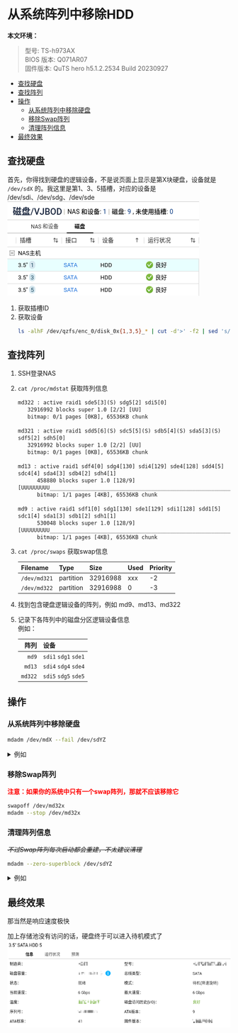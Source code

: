 # 从系统阵列中移除HDD <!-- omit from toc -->

**本文环境：**
> 型号: TS-h973AX  
> BIOS 版本: Q071AR07  
> 固件版本: QuTS hero h5.1.2.2534 Build 20230927  

- [查找硬盘](#查找硬盘)
- [查找阵列](#查找阵列)
- [操作](#操作)
  - [从系统阵列中移除硬盘](#从系统阵列中移除硬盘)
  - [移除Swap阵列](#移除swap阵列)
  - [清理阵列信息](#清理阵列信息)
- [最终效果](#最终效果)

## 查找硬盘
首先，你得找到硬盘的逻辑设备，不是说页面上显示是第X块硬盘，设备就是 `/dev/sdX` 的。我这里是第1、3、5插槽，对应的设备是  /dev/sdi、/dev/sdg、/dev/sde  
![HDDList.png](../../../assets/HomeNetwork/NAS/QNAP/HDDList.png)

1. 获取插槽ID
2. 获取设备
   ```bash
   ls -alhF /dev/qzfs/enc_0/disk_0x{1,3,5}_* | cut -d'>' -f2 | sed 's/.$//' | uniq
   ```

## 查找阵列

1. SSH登录NAS
2. `cat /proc/mdstat` 获取阵列信息  
   ```
   md322 : active raid1 sde5[3](S) sdg5[2] sdi5[0]
      32916992 blocks super 1.0 [2/2] [UU]
      bitmap: 0/1 pages [0KB], 65536KB chunk

   md321 : active raid1 sdd5[6](S) sdc5[5](S) sdb5[4](S) sda5[3](S) sdf5[2] sdh5[0]
      32916992 blocks super 1.0 [2/2] [UU]
      bitmap: 0/1 pages [0KB], 65536KB chunk

   md13 : active raid1 sdf4[0] sdg4[130] sdi4[129] sde4[128] sdd4[5] sdc4[4] sda4[3] sdb4[2] sdh4[1]
         458880 blocks super 1.0 [128/9] [UUUUUUUUU_______________________________________________________________________________________________________________________]
         bitmap: 1/1 pages [4KB], 65536KB chunk

   md9 : active raid1 sdf1[0] sdg1[130] sde1[129] sdi1[128] sdd1[5] sdc1[4] sda1[3] sdb1[2] sdh1[1]
         530048 blocks super 1.0 [128/9] [UUUUUUUUU_______________________________________________________________________________________________________________________]
         bitmap: 1/1 pages [4KB], 65536KB chunk
   ```
3. `cat /proc/swaps` 获取swap信息

   | Filename | Type | Size | Used | Priority |
   | :-       | :-   | :-   | :-   | :-       |
   | `/dev/md321` | partition | 32916988 | xxx | -2 |
   | `/dev/md322` | partition | 32916988 | 0 | -3 |

4. 找到包含硬盘逻辑设备的阵列，例如 md9、md13、md322
5. 记录下各阵列中的磁盘分区逻辑设备信息  
   例如：  

   | 阵列 | 设备 |
   | -:    | :- |
   | `md9`   | `sdi1` `sdg1` `sde1` |
   | `md13`  | `sdi4` `sdg4` `sde4` |
   | `md322` | `sdi5` `sdg5` `sde5` |


## 操作
### 从系统阵列中移除硬盘
```bash
mdadm /dev/mdX --fail /dev/sdYZ
```
<details>
<summary>例如</summary>

```bash
mdadm /dev/md9 --fail /dev/sdc1
mdadm /dev/md9 --fail /dev/sdg1
mdadm /dev/md9 --fail /dev/sde1
mdadm /dev/md13 --fail /dev/sdc4
mdadm /dev/md13 --fail /dev/sdg4
mdadm /dev/md13 --fail /dev/sde4
```

</details>

### 移除Swap阵列
<font color=red>**注意：如果你的系统中只有一个swap阵列，那就不应该移除它**</font>
```bash
swapoff /dev/md32x
mdadm --stop /dev/md32x
```

### 清理阵列信息
~~*不过Swap阵列每次启动都会重建，不太建议清理*~~
```bash
mdadm --zero-superblock /dev/sdYZ
```
<details>
<summary>例如</summary>

```bash
mdadm --zero-superblock /dev/sdc1
mdadm --zero-superblock /dev/sdg1
mdadm --zero-superblock /dev/sde1
mdadm --zero-superblock /dev/sdc4
mdadm --zero-superblock /dev/sdg4
mdadm --zero-superblock /dev/sde4
mdadm --zero-superblock /dev/sdc5
mdadm --zero-superblock /dev/sdg5
mdadm --zero-superblock /dev/sde5
```

</details>

## 最终效果
那当然是响应速度极快  

加上存储池没有访问的话，硬盘终于可以进入待机模式了  
![慢下来了.png](../../../assets/HomeNetwork/NAS/QNAP/HDDSlowDown.png)